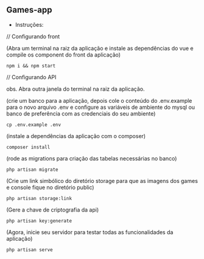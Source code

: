 ## Games-app

- Instruções:

// Configurando front

(Abra um terminal na raiz da aplicação e instale as dependências do vue e compile os component do front da aplicação)

`npm i && npm start`


// Configurando API

obs. Abra outra janela do terminal na raiz da aplicação.

(crie um banco para a aplicação, depois cole o conteúdo do .env.example para o novo arquivo .env e configure as variáveis de ambiente do mysql ou banco de preferência com as credenciais do seu ambiente)

`cp .env.example .env`

(instale a dependências da aplicação com o composer)

`composer install`

(rode as migrations para criação das tabelas necessárias no banco)

`php artisan migrate`

(Crie um link simbólico do diretório storage para que as imagens dos games e console fique no diretório public)

`php artisan storage:link`

(Gere a chave de criptografia da api)

`php artisan key:generate`

(Agora, inicie seu servidor para testar todas as funcionalidades da aplicação)

`php artisan serve`